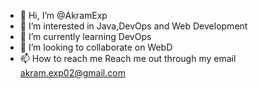 - 👋 Hi, I’m @AkramExp
- 👀 I’m interested in Java,DevOps and Web Development
- 🌱 I’m currently learning DevOps
- 💞️ I’m looking to collaborate on WebD 
- 📫 How to reach me Reach me out through my email akram.exp02@gmail.com

<!---
AkramExp/AkramExp is a ✨ special ✨ repository because its `README.md` (this file) appears on your GitHub profile.
You can click the Preview link to take a look at your changes.
--->
